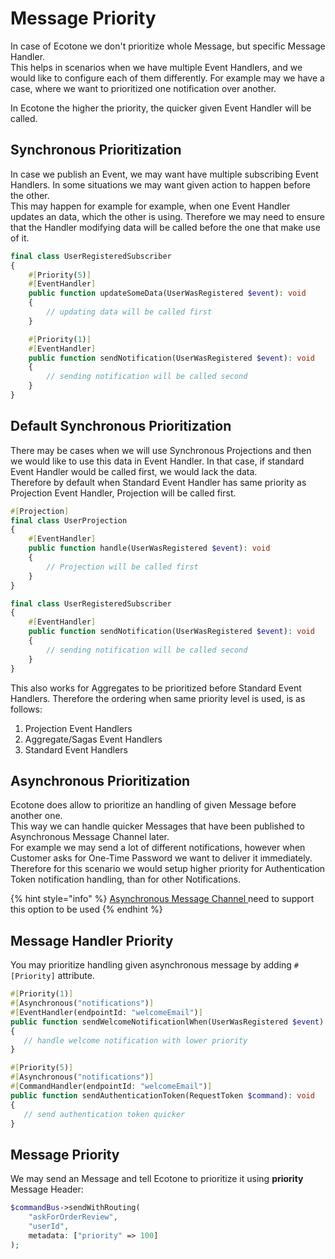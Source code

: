 # Message Priority

In case of Ecotone we don't prioritize whole Message, but specific Message Handler. \
This helps in scenarios when we have multiple Event Handlers, and we would like to configure each of them differently. For example may we have a case, where we want to prioritized one notification over another.

In Ecotone the higher the priority, the quicker given Event Handler will be called.&#x20;

## Synchronous Prioritization

In case we publish an Event, we may want have multiple subscribing Event Handlers. In some situations we may want given action to happen before the other. \
This may happen for example for example, when one Event Handler updates an data, which the other is using. Therefore we may need to ensure that the Handler modifying data will be called before the one that make use of it.&#x20;

```php
final class UserRegisteredSubscriber
{
    #[Priority(5)]
    #[EventHandler]
    public function updateSomeData(UserWasRegistered $event): void
    {
        // updating data will be called first
    }

    #[Priority(1)]
    #[EventHandler]
    public function sendNotification(UserWasRegistered $event): void
    {
        // sending notification will be called second
    }
}
```

## Default Synchronous Prioritization

There may be cases when we will use Synchronous Projections and then we would like to use this data in Event Handler. In that case, if standard Event Handler would be called first, we would lack the data. \
Therefore by default when Standard Event Handler has same priority as Projection Event Handler, Projection will be called first.&#x20;

```php
#[Projection]
final class UserProjection
{
    #[EventHandler]
    public function handle(UserWasRegistered $event): void
    {
        // Projection will be called first
    }
}

final class UserRegisteredSubscriber
{
    #[EventHandler]
    public function sendNotification(UserWasRegistered $event): void
    {
        // sending notification will be called second
    }
}
```

This also works for Aggregates to be prioritized before Standard Event Handlers. Therefore the ordering when same priority level is used, is as follows:

1. Projection Event Handlers
2. Aggregate/Sagas Event Handlers
3. Standard Event Handlers

## Asynchronous Prioritization

Ecotone does allow to prioritize an handling of given Message before another one. \
This way we can handle quicker Messages that have been published to Asynchronous Message Channel later. \
For example we may send a lot of different notifications, however when Customer asks for One-Time Password we want to deliver it immediately. Therefore for this scenario we would setup higher priority for Authentication Token notification handling, than for other Notifications.

{% hint style="info" %}
[Asynchronous Message Channel ](./)need to support this option to be used
{% endhint %}

## Message Handler Priority

You may prioritize handling given asynchronous message by adding `#[Priority]` attribute.

```php
#[Priority(1)]
#[Asynchronous("notifications")]
#[EventHandler(endpointId: "welcomeEmail")]
public function sendWelcomeNotificationlWhen(UserWasRegistered $event): void
{
   // handle welcome notification with lower priority
}

#[Priority(5)]
#[Asynchronous("notifications")]
#[CommandHandler(endpointId: "welcomeEmail")]
public function sendAuthenticationToken(RequestToken $command): void
{
   // send authentication token quicker
}
```

## Message Priority

We may send an Message and tell Ecotone to prioritize it using **priority** Message Header:

```php
$commandBus->sendWithRouting(
    "askForOrderReview", 
    "userId", 
    metadata: ["priority" => 100]
);
```
